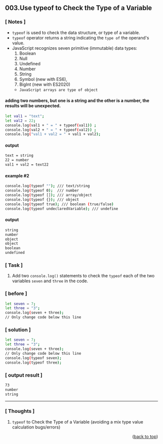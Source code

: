 <a name="topage"></a>

## 003.Use typeof to Check the Type of a Variable

### [ Notes ]
  * `typeof` is used to check the data structure, or type of a variable.
  * `typeof` operator returns a string indicating the `type of` the operand's value.
  * JavaScript recognizes seven primitive (immutable) data types:
      1. Boolean
      2. Null
      3. Undefined
      4. Number
      5. String
      6. Symbol (new with ES6),
      7. BigInt (new with ES2020)
      *  `JavaScript arrays are type of object`

#### adding two numbers, but one is a string and the other is a number, the results will be unexpected.

```sh
let val1 = "text"; 
let val2 = 22;
console.log(val1 + " = " + typeof(val1)) ;
console.log(val2 + " = " + typeof(val2)) ;
console.log("val1 + val2 = " + val1 + val2);
```

#### output
```sh
text = string
22 = number
val1 + val2 = text22
```

#### example #2

```sh
console.log(typeof ""); /// text/string
console.log(typeof 0);  /// number
console.log(typeof []); /// array/object 
console.log(typeof {}); /// object
console.log(typeof true); /// boolean (true/false)
console.log(typeof undeclaredVariable); /// undefine
```

#### output
```sh
string
number
object
object
boolean
undefined
```

### [ Task ]
  1. Add two `console.log()` statements to check the `typeof` each of the two variables `seven` and `three` in the code.


### [ before ]

```sh
let seven = 7;
let three = "3";
console.log(seven + three);
// Only change code below this line
```

### [ solution ]

```sh
let seven = 7;
let three = "3";
console.log(seven + three);
// Only change code below this line
console.log(typeof seven);
console.log(typeof three);
```

### [ output result ]

```sh
73
number
string
```

-----

### [ Thoughts ]

  1. `typeof` to Check the Type of a Variable (avoiding a mix type value calculation bugs/errors) 
  

<p align="right">(<a href="#topage">back to top</a>)</p>
<br/>
<br/>
